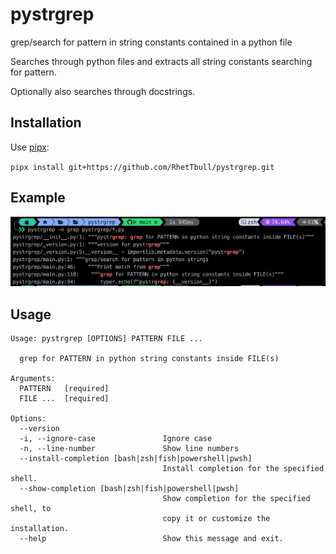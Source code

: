 # pystrgrep

grep/search for pattern in string constants contained in a python file

Searches through python files and extracts all string constants searching for pattern.

Optionally also searches through docstrings.

## Installation

Use [pipx](https://pypa.github.io/pipx/):

`pipx install git+https://github.com/RhetTbull/pystrgrep.git`

## Example

![Example image](https://raw.githubusercontent.com/RhetTbull/pystrgrep/main/docs/images/example1.png)

## Usage

```
Usage: pystrgrep [OPTIONS] PATTERN FILE ...

  grep for PATTERN in python string constants inside FILE(s)

Arguments:
  PATTERN   [required]
  FILE ...  [required]

Options:
  --version
  -i, --ignore-case               Ignore case
  -n, --line-number               Show line numbers
  --install-completion [bash|zsh|fish|powershell|pwsh]
                                  Install completion for the specified shell.
  --show-completion [bash|zsh|fish|powershell|pwsh]
                                  Show completion for the specified shell, to
                                  copy it or customize the installation.
  --help                          Show this message and exit.
```
